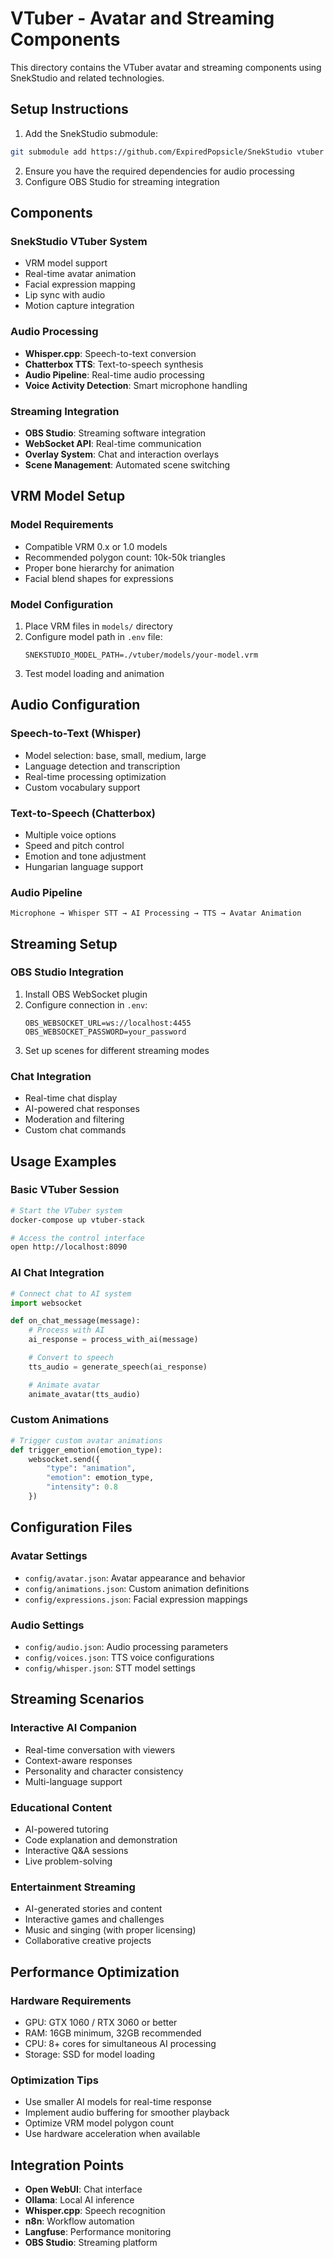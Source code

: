 # VTuber - Avatar and Streaming Components

This directory contains the VTuber avatar and streaming components using SnekStudio and related technologies.

## Setup Instructions

1. Add the SnekStudio submodule:
```bash
git submodule add https://github.com/ExpiredPopsicle/SnekStudio vtuber
```

2. Ensure you have the required dependencies for audio processing
3. Configure OBS Studio for streaming integration

## Components

### SnekStudio VTuber System
- VRM model support
- Real-time avatar animation
- Facial expression mapping
- Lip sync with audio
- Motion capture integration

### Audio Processing
- **Whisper.cpp**: Speech-to-text conversion
- **Chatterbox TTS**: Text-to-speech synthesis
- **Audio Pipeline**: Real-time audio processing
- **Voice Activity Detection**: Smart microphone handling

### Streaming Integration
- **OBS Studio**: Streaming software integration
- **WebSocket API**: Real-time communication
- **Overlay System**: Chat and interaction overlays
- **Scene Management**: Automated scene switching

## VRM Model Setup

### Model Requirements
- Compatible VRM 0.x or 1.0 models
- Recommended polygon count: 10k-50k triangles
- Proper bone hierarchy for animation
- Facial blend shapes for expressions

### Model Configuration
1. Place VRM files in `models/` directory
2. Configure model path in `.env` file:
   ```
   SNEKSTUDIO_MODEL_PATH=./vtuber/models/your-model.vrm
   ```
3. Test model loading and animation

## Audio Configuration

### Speech-to-Text (Whisper)
- Model selection: base, small, medium, large
- Language detection and transcription
- Real-time processing optimization
- Custom vocabulary support

### Text-to-Speech (Chatterbox)
- Multiple voice options
- Speed and pitch control
- Emotion and tone adjustment
- Hungarian language support

### Audio Pipeline
```
Microphone → Whisper STT → AI Processing → TTS → Avatar Animation
```

## Streaming Setup

### OBS Studio Integration
1. Install OBS WebSocket plugin
2. Configure connection in `.env`:
   ```
   OBS_WEBSOCKET_URL=ws://localhost:4455
   OBS_WEBSOCKET_PASSWORD=your_password
   ```
3. Set up scenes for different streaming modes

### Chat Integration
- Real-time chat display
- AI-powered chat responses
- Moderation and filtering
- Custom chat commands

## Usage Examples

### Basic VTuber Session
```bash
# Start the VTuber system
docker-compose up vtuber-stack

# Access the control interface
open http://localhost:8090
```

### AI Chat Integration
```python
# Connect chat to AI system
import websocket

def on_chat_message(message):
    # Process with AI
    ai_response = process_with_ai(message)

    # Convert to speech
    tts_audio = generate_speech(ai_response)

    # Animate avatar
    animate_avatar(tts_audio)
```

### Custom Animations
```python
# Trigger custom avatar animations
def trigger_emotion(emotion_type):
    websocket.send({
        "type": "animation",
        "emotion": emotion_type,
        "intensity": 0.8
    })
```

## Configuration Files

### Avatar Settings
- `config/avatar.json`: Avatar appearance and behavior
- `config/animations.json`: Custom animation definitions
- `config/expressions.json`: Facial expression mappings

### Audio Settings
- `config/audio.json`: Audio processing parameters
- `config/voices.json`: TTS voice configurations
- `config/whisper.json`: STT model settings

## Streaming Scenarios

### Interactive AI Companion
- Real-time conversation with viewers
- Context-aware responses
- Personality and character consistency
- Multi-language support

### Educational Content
- AI-powered tutoring
- Code explanation and demonstration
- Interactive Q&A sessions
- Live problem-solving

### Entertainment Streaming
- AI-generated stories and content
- Interactive games and challenges
- Music and singing (with proper licensing)
- Collaborative creative projects

## Performance Optimization

### Hardware Requirements
- GPU: GTX 1060 / RTX 3060 or better
- RAM: 16GB minimum, 32GB recommended
- CPU: 8+ cores for simultaneous AI processing
- Storage: SSD for model loading

### Optimization Tips
- Use smaller AI models for real-time response
- Implement audio buffering for smoother playback
- Optimize VRM model polygon count
- Use hardware acceleration when available

## Integration Points

- **Open WebUI**: Chat interface
- **Ollama**: Local AI inference
- **Whisper.cpp**: Speech recognition
- **n8n**: Workflow automation
- **Langfuse**: Performance monitoring
- **OBS Studio**: Streaming platform
